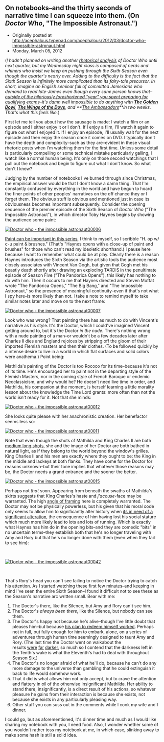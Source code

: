 ## On notebooks–and the thirty seconds of narrative time I can squeeze into them. (On <em>Doctor Who</em>, "The Impossible Astronaut.")

 * Originally posted at http://acephalous.typepad.com/acephalous/2012/03/doctor-who-impossible-astronaut.html
 * Monday, March 05, 2012



(_I hadn't planned on writing another [rhetorical analysis](http://acephalous.typepad.com/acephalous/2012/02/scott-eric-kaufmans-visual-rhetoric-compendium-as-of-11282011.html) of Doctor Who until next quarter, but my Wednesday night class is composed of nerds and whiners who insist we keep on pushing through the Sixth Season even though the quarter's nearly over. Adding to the difficulty is the fact that the Sixth Season is infinitely more complicated than its fairy-tale precursor. In short, imagine an English seminar full of committed Jamesians who demand to read late-James even though every sane person knows that–[outside of the hilariously foreshortened "year" you spent preparing for qualifying exams](http://acephalous.typepad.com/acephalous/2007/10/what-are-qualif.html)–it's damn well impossible to do anything with [**The Golden Bowl**](http://www.amazon.com/exec/obidos/ASIN/0141441275/diesekoschmar-20), [**The Wings of the Dove**](http://www.amazon.com/exec/obidos/ASIN/0393978818/diesekoschmar-20), and **[The Ambassadors](http://www.amazon.com/exec/obidos/ASIN/0393963144/diesekoschmar-20)**in two weeks. That's what this feels like._)

First let me tell you about how the sausage is made: I watch a film or an episode and I either enjoy it or I don't. If I enjoy a film, I'll watch it again to figure out what I enjoyed it. If I enjoy an episode, I'll usually wait for the next episode and then enjoy the season once it comes on DVD. I typically don't have the depth and complexity–such as they are–evident in these visual rhetoric posts when I'm watching them for the first time. Unless some detail is particularly compelling or some technical mistake particularly galling, I watch like a normal human being. It's only on those second watchings that I pull out the notebook and begin to figure out what I don't know. So what don't I know? 

Judging by the number of notebooks I've burned through since Christmas, the empirical answer would be that I don't know a damn thing. That I'm constantly confused by everything in the world and have begun to hoard the finer points of other peoples' narratives on the off chance they or I forget them. The obvious stuff is obvious and mentioned just in case its obviousness becomes important subsequently. Consider the opening sequence of the premier episode of the Sixth Season of _Doctor Who_ ("The Impossible Astronaut"), in which director Toby Haynes begins by showing the audience some paint:

[![Doctor who - the impossible astronaut00006](http://acephalous.typepad.com/.a/6a00d8341c2df453ef0168e8758b3f970c-500wi "Doctor who - the impossible astronaut00006")](http://acephalous.typepad.com/.a/6a00d8341c2df453ef0168e8758b3f970c-popup)

[Paint can be important in this series](http://www.lawyersgunsmoneyblog.com/2012/02/vincent-and-the-doctor-together-alone), I think to myself, so I scribble "H. op w/ c-u paint & brushes." (That's "Haynes opens with a close-up of paint and brushes" for those who can't read my ideoletic shorthand.) I pause here because I want to remember what could be at play. Clearly there is a reason Haynes introduces the Sixth Season via the artistic tools the audience most closely associates with Vincent Van Gogh, but given that Gogh met his beastly death shortly after drawing an exploding TARDIS in the penultimate episode of Season Five ("The Pandorica Opens"), this likely has nothing to do with him. Then it occurs to me that Haynes directed and Steven Moffat wrote "The Pandorica Opens," "The Big Bang," and "The Impossible Astronaut," so the presence of meaningful continuity–even if that's not what I spy here–is more likely than not. I take a note to remind myself to take similar notes later and move on to the next frame:

[![Doctor who - the impossible astronaut00007](http://acephalous.typepad.com/.a/6a00d8341c2df453ef016763744ad6970b-500wi "Doctor who - the impossible astronaut00007")](http://acephalous.typepad.com/.a/6a00d8341c2df453ef016763744ad6970b-popup)

Look who was wrong? That painting there has as much to do with Vincent's narrative as his style. It's the Doctor, which I could've imagined Vincent getting around to, but it's the Doctor _in the nude_. There's nothing wrong with a nude painting of a man–or wouldn't be a few decades later after Charles II dies and England rejoices by stripping off the gloom of their imported Flemish masters and then their clothes. (To be followed quickly by a intense desire to live in a world in which flat surfaces and solid colors were anathema.) Point being:

Mathilda's painting of the Doctor is too Rococo for its time–because it's not of its time. He's encouraged her to paint not in the departing style of the Flemish Masters, nor in the coming style of French Baroque or endemic Neoclassicism, and why would he? He doesn't need live time in order, and Mathilda, his companion at the moment, is herself learning a little morality lesson about the knowledge the Time Lord grants: more often than not the world isn't ready for it. Not that she minds:

[![Doctor who - the impossible astronaut00012](http://acephalous.typepad.com/.a/6a00d8341c2df453ef016302804252970d-500wi "Doctor who - the impossible astronaut00012")](http://acephalous.typepad.com/.a/6a00d8341c2df453ef016302804252970d-popup)

She looks quite please with her anachronistic creation. Her benefactor seems less so:

[![Doctor who - the impossible astronaut00011](http://acephalous.typepad.com/.a/6a00d8341c2df453ef016302804354970d-500wi "Doctor who - the impossible astronaut00011")](http://acephalous.typepad.com/.a/6a00d8341c2df453ef016302804354970d-popup)

Note that even though the shots of Mathilda and King Charles II are both [medium long shots](http://classes.yale.edu/film-analysis/htmfiles/cinematography.htm#48044), she and the image of her Doctor are both bathed in natural light, as if they belong to the world beyond the window's grilles. King Charles II and his men are exactly where they ought to be: the King in the middle and lackeys at both flanks. They have come for the Doctor for reasons unknown–but their tone implies that whatever those reasons may be, the Doctor needs a grand entrance and the sooner the better.

[![Doctor who - the impossible astronaut00015](http://acephalous.typepad.com/.a/6a00d8341c2df453ef016302805551970d-500wi "Doctor who - the impossible astronaut00015")](http://acephalous.typepad.com/.a/6a00d8341c2df453ef016302805551970d-popup)

Perhaps not _that_ soon. Appearing from beneath the swaths of Mathilda's skirts suggests that King Charles's haste and _j'accuse_-face may be warranted. The high [angle of framing](http://classes.yale.edu/film-analysis/htmfiles/cinematography.htm#48004) here is completely warranted. The Doctor may not be physically powerless, but his given that his moral code only seems to allow him to significantly alter history when [its in need of a significant alteration](http://www.lawyersgunsmoneyblog.com/2012/02/time-can-be-written-and-will-be-try-and-keep-up), the consequence of him having lost his social stature which much more likely lead to lots and lots of running. Which is exactly what Haynes has him do in the opening bits–and they are comedic "bits" in no uncertain terms–they establish both that he's no longer traveling with Amy and Rory but that he's no longer done with them (even when they fail to see him):

 

[![Doctor who - the impossible astronaut00042](http://acephalous.typepad.com/.a/6a00d8341c2df453ef016302807a2d970d-500wi "Doctor who - the impossible astronaut00042")](http://acephalous.typepad.com/.a/6a00d8341c2df453ef016302807a2d970d-popup)

 

That's Rory's head you can't see failing to notice the Doctor trying to catch his attention. As I started watching these first few minutes–and keeping in mind I've seen the entire Sixth Season–I found it difficult not to see these as the Season's narrative arc written small. Bear with me: 

1.  The Doctor's there, like the Silence, but Amy and Rory can't see him.
2.  The Doctor's _always been there_, like the Silence, but nobody can see them.
3.  The Doctor's happy not because he's alive–though I've little doubt that pleases him–but because [his plan to redeem himself worked](http://acephalous.typepad.com/acephalous/2012/02/doctor-who-amys-choice-rhetorical-film-analysis.html). Perhaps not in full, but fully enough for him to embark, alone, on a series of adventures through human time seemingly designed to taunt Amy and Rory. (The last time the Doctor went on walkabout the results [were](http://en.wikipedia.org/wiki/Planet\_of\_the\_Dead) [far](http://en.wikipedia.org/wiki/The\_Waters\_of\_Mars) [darker](http://en.wikipedia.org/wiki/The\_End\_of\_Time), so much so I contend that the darkness left in the Tenth's wake is what the Eleventh's had to deal with throughout Season Six.)
4.  The Doctor's no longer afraid of what he'll do, because he can't do any more damage to the universe than gambling that he could extinguish it back to life would somehow work. 
5.  That it did is what allows him not only accept, but to crave the attention and flattery in oil of the otherwise insignificant Mathilda. Her ability to stand there, insignificantly, is a direct result of his actions, so whatever pleasure he gains from their interaction is because she exists, not because she exists in any particularly pleasing way. 
6.  Other stuff you can suss out in the comments while I cook my wife and I dinner.

I could go, but as aforementioned, it's dinner time and much as I would like sharing my notebook with you, I need food. Also, I wonder whether some of you wouldn't rather toss my notebook at me, in which case, slinking away to make some hash is still a solid idea.

		
